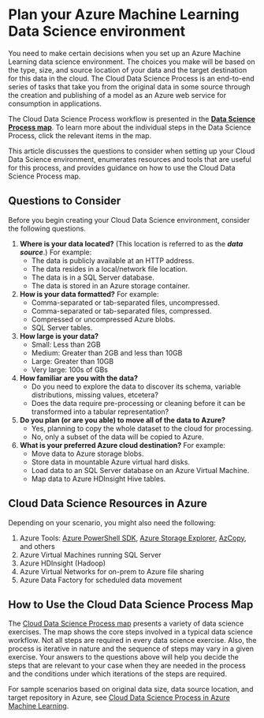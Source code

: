<properties 
	pageTitle="Plan your Azure Machine Learning Data Science environment | Azure" 
	description="Plan Your Cloud Data Science Environment" 
	metaKeywords="" 
	services="machine-learning" 
	solutions="" 
	documentationCenter="" 
	authors="msolhab"
	manager="paulettm" 
	editor="cgronlun" />

<tags 
	ms.service="machine-learning" 
	ms.workload="data-services" 
	ms.tgt_pltfrm="na" 
	ms.devlang="na" 
	ms.topic="article" 
	ms.date="03/24/2015" 
	ms.author="mohabib;bradsev" /> 


# Plan your Azure Machine Learning Data Science environment

You need to make certain decisions when you set up an Azure Machine Learning data science environment. The choices you make will be based on the type, size, and source location of your data and the target destination for this data in the cloud. The Cloud Data Science Process is an end-to-end series of tasks that take you from the original data in some source through the creation and publishing of a model as an Azure web service for consumption in applications.

The Cloud Data Science Process workflow is presented in the **[Data Science Process map](machine-learning-data-science-how-to-create-machine-learning-service.md)**. To learn more about the individual steps in the Data Science Process, click the relevant items in the map.

This article discusses the questions to consider when setting up your Cloud Data Science environment, enumerates resources and tools that are useful for this process, and provides guidance on how to use the Cloud Data Science Process map.

## Questions to Consider

Before you begin creating your Cloud Data Science environment, consider the following questions.

1. **Where is your data located?** (This location is referred to as the ***data source***.) For example:
	- The data is publicly available at an HTTP address.
	- The data resides in a local/network file location.
	- The data is in a SQL Server database.
	- The data is stored in an Azure storage container.
2. **How is your data formatted?** For example:
    - Comma-separated or tab-separated files, uncompressed.
    - Comma-separated or tab-separated files, compressed.
	- Compressed or uncompressed Azure blobs.
	- SQL Server tables.
3. **How large is your data?**
    - Small: Less than 2GB
    - Medium: Greater than 2GB and less than 10GB
	- Large: Greater than 10GB
	- Very large: 100s of GBs
4. **How familiar are you with the data?**
    - Do you need to explore the data to discover its schema, variable distributions, missing values, etcetera? 
	- Does the data require pre-processing or cleaning before it can be transformed into a tabular representation? 
5. **Do you plan (or are you able) to move all of the data to Azure?**
    - Yes, planning to copy the whole dataset to the cloud for processing.
	- No, only a subset of the data will be copied to Azure.
6. **What is your preferred Azure cloud destination?** For example:
	- Move data to Azure storage blobs.
	- Store data in mountable Azure virtual hard disks.
	- Load data to an SQL Server database on an Azure Virtual Machine.
	- Map data to Azure HDInsight Hive tables.

## Cloud Data Science Resources in Azure

Depending on your scenario, you might also need the following:

1.  Azure Tools: [Azure PowerShell SDK](install-configure-powershell.md), [Azure Storage Explorer](http://azurestorageexplorer.codeplex.com/), [AzCopy](storage-use-azcopy.md), and others
2.  Azure Virtual Machines running SQL Server
3.  Azure HDInsight (Hadoop)
4.  Azure Virtual Networks for on-prem to Azure file sharing
5.  Azure Data Factory for scheduled data movement


## How to Use the Cloud Data Science Process Map

The [Cloud Data Science Process map](machine-learning-data-science-how-to-create-machine-learning-service.md) presents a variety of data science exercises. The map shows the core steps involved in a typical data science workflow. Not all steps are required in every data science exercise. Also, the process is iterative in nature and the sequence of steps may vary in a given exercise. Your answers to the questions above will help you decide the steps that are relevant to your case when they are needed in the process and the conditions under which iterations of the steps are required.

For sample scenarios based on original data size, data source location, and target repository in Azure, see [Cloud Data Science Process in Azure Machine Learning](machine-learning-data-science-plan-sample-scenarios.md).


